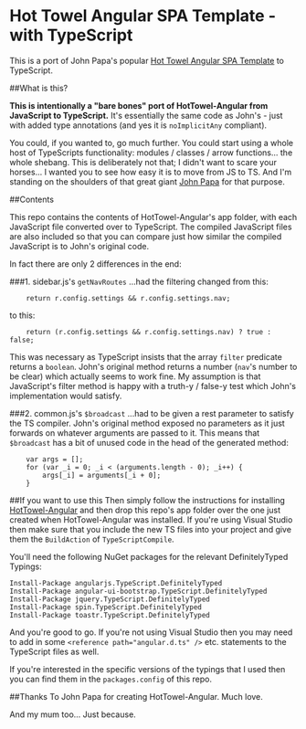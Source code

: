 # Hot Towel Angular SPA Template - with TypeScript #

This is a port of John Papa's popular [Hot Towel Angular SPA Template](https://github.com/johnpapa/HotTowel-Angular) to TypeScript.  

##What is this?

**This is intentionally a "bare bones" port of HotTowel-Angular from JavaScript to TypeScript.**  It's essentially the same code as John's - just with added type annotations (and yes it is ```noImplicitAny``` compliant).

You could, if you wanted to, go much further.  You could start using a whole host of TypeScripts functionality: modules / classes / arrow functions... the whole shebang.  This is deliberately not that; I didn't want to scare your horses... I wanted you to see how easy it is to move from JS to TS.  And I'm standing on the shoulders of that great giant [John Papa](https://github.com/johnpapa) for that purpose.

##Contents

This repo contains the contents of HotTowel-Angular's app folder, with each JavaScript file converted over to TypeScript.  The compiled JavaScript files are also included so that you can compare just how similar the compiled JavaScript is to John's original code.  

In fact there are only 2 differences in the end:

###1. sidebar.js's ```getNavRoutes``` 
...had the filtering changed from this:

```
    return r.config.settings && r.config.settings.nav;
```

to this:

```
    return (r.config.settings && r.config.settings.nav) ? true : false;
```

This was necessary as TypeScript insists that the array ```filter``` predicate returns a ```boolean```.  John's original method returns a number (```nav```'s number to be clear) which actually seems to work fine. My assumption is that JavaScript's filter method is happy with a truth-y / false-y test which John's implementation would satisfy. 

###2. common.js's ```$broadcast``` 
...had to be given a rest parameter to satisfy the TS compiler.  John's original method exposed no parameters as it just forwards on whatever arguments are passed to it.  This means that ```$broadcast``` has a bit of unused code in the head of the generated method:

```
    var args = [];
    for (var _i = 0; _i < (arguments.length - 0); _i++) {
        args[_i] = arguments[_i + 0];
    }
```

##If you want to use this
Then simply follow the instructions for installing [HotTowel-Angular](https://github.com/johnpapa/HotTowel-Angular) and then drop this repo's app folder over the one just created when HotTowel-Angular was installed.  If you're using Visual Studio then make sure that you include the new TS files into your project and give them the ```BuildAction``` of ```TypeScriptCompile```.  

You'll need the following NuGet packages for the relevant DefinitelyTyped Typings:

    Install-Package angularjs.TypeScript.DefinitelyTyped
    Install-Package angular-ui-bootstrap.TypeScript.DefinitelyTyped
    Install-Package jquery.TypeScript.DefinitelyTyped
    Install-Package spin.TypeScript.DefinitelyTyped
    Install-Package toastr.TypeScript.DefinitelyTyped

And you're good to go.  If you're not using Visual Studio then you may need to add in some ```<reference path="angular.d.ts" />``` etc. statements to the TypeScript files as well.  

If you're interested in the specific versions of the typings that I used then you can find them in the ```packages.config``` of this repo.

##Thanks
To John Papa for creating HotTowel-Angular.  Much love.  

And my mum too... Just because.